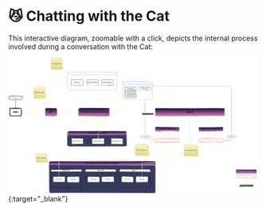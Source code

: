 # &#128572; Chatting with the Cat

This interactive diagram, zoomable with a click, depicts the internal process involved during a conversation with the Cat:


[![components](../../assets/img/diagrams/chatting-with-the-cat.svg)](https://viewer.diagrams.net/?tags=%7B%7D&highlight=0000ff&layers=1&nav=1&page-id=1h3j-1ed5YaDxNWtT5wZ&title=chatting-with-the-cat.drawio#R%3Cmxfile%20pages%3D%224%22%3E%3Cdiagram%20name%3D%22Main%20Flows%22%20id%3D%22JcK1aVQsjR1GEOqReehj%22%3E7V1bd5s4F%2F0t8%2BC1Zh7CQhLXR19y6TRpPU0ybb%2BXb8kggxJuBew4%2BfUjAbK5OnUSO2lKptPAERIg7b0lHR3RARr7q9MYR%2B5FaBNvAGV7NUCTAYSKISvsF7fc5xaoQCO3ODG1c5u8MVzSB5IbgbAuqE2Swpab0jD0UhpVjVYYBMRKKyXiOA7vkoppHnp2JV%2BEHVK5ghsuLeyRxmVfqZ26udWA%2BsZ%2BRqjjFncGQDPzlBm2bp04XATF%2FQYQQYJkRPJkH4uyivsmLrbDu5IJHQ%2FQOA7DND%2FyV2Pi8coV1Ybd%2F0XGzUn074xew5tz9Til46O8sJNdshRvuMTeonjnC0wDZjnx2PMUbxmTIH3ybbVPZ3Lw4%2BP9TPPpl9nsPPp3io%2BA2bhvURHpvah8VicRP6R%2B1kqjJYlTytrmHM%2BINw0TmtIwYOmzME1Dn13g8YTRuubHoRfGLN0mc7zw0lIJQ486PGcaRsyKkyjHzpyuCHvoUXbDobDKwsKO3TTlyBvyt4UnlksSl8bkyMLpEaaSQ1N3MZNoyNLs0ErYL5wkJOUH1HfqOfwbKQocVrrl0WiaI4IG7Po%2FIZRkBjGV1QdCEkL5Ybs1BxmUOWXUv1hpP9loouFZlZBVCe1FI56S0CdpfM8uKVJ1s%2BBuQWagQCDJam6727ADaEVTumVmaEAyVVlBugmgAvQiGy746azvtgESOyiwtAuutMdxldUYb%2BgJYNV159KUXEbY4ql3TMeYzU19r0hObklqucWJiy13EZNTftFEYYYb6jhZsZA34yJekhOappS3apZhHgbpCfapx%2BvsjHhLwvFXJFyGi9jaoAqqHFcqRxb7i1%2BQSE4YsvJxRBPJYhDnCVaSXXoyz4tlh5NhbPGXsDjQVDia4AWrdxKL2%2BSqCsTzNGmBY6u4yODXUM8T1wRhwJmXpHF4u1ZAgPaIMijrFZTpht5EGDRQE2K6qT0fVGejG%2FPm%2BPTqi3FpjZYf9VEA9ELfypgaFzxm1jFO2d9%2Fpm52Esbkr04hy%2FTpccht%2Bo7Pi9SjASnsVdxGIWUI4TdQR%2BwPe8Zx9X%2BV3XosUiSuFZ2J29L07kTQniJBpfth8gfpyqluybgtn74to96dE3RmA9tqDWypNbCt1kDbk7A%2FNZ1pUZKK0uCi%2F7IY%2Beo8Z49c052yPMhlcSgRnY1PZAtApK%2FZXkoBJjDQvCYf3K4CDVlNfSjKviwYkIQep9fIibFNSaUEe67rM6OUNmGksop%2BPQkXvLxDaaXjsc666O%2FXwzFZ3L94F7Av3VNlWO1dATAawsc6zqbuGfLzZe%2BHfurok3ToTtWzf37crhD4hlpkbzj9cBhx24kNPfh%2FdfADVBtaAjEvKoEfIm0%2F4L8OEaCT5cL4J7q2Tm9H7sON2wL%2BC8yH2Wc45TW27vGn3sJhg3Z2dIEDNkmI%2B%2B6%2F7%2F777r9XwB0VEMpaRQJNZDa7f03djwL6f3%2F4cOw8xNdyPPr7I9Kij95DiwJ%2BwbMZ5bOds9Ajvcz1MtfLXC9zu8mc3Bjpqc2RniLc%2Fy%2Btc1OfLK3o6PRMjf3ZZXqsfPKOW3TuDEcRf%2BjrhI%2F0OmRu4XtDK%2BVN%2FLhjut3vXBLDMJfA8XoZQ35PrkeoN1k1z37aeDjX%2BX8Nvik1vj1Q5wE7e%2FREHrEpeBWrUGnxdiMoiUWfMlyh%2BgJ4%2FTQZf78ZY4id1XR0rt4as%2BthC16n96kbBuvJCNc%2FsiReGPXw%2FX3hCzSBwAK%2BGmrxpB8cvc31xmkc2guLDys%2F3wU9Yn9nxJrVtR%2BgIuWwkMUPR9%2FmyE2iG%2FSVfJgtJ%2FeX7hFqQHYAtWzhjFdxBazaj0UoEo6SrDGGfOUWRaus4kQ6O3KK31lBSYQDYfvAMlj8VP6xoNYtb3eZ%2BpFHfJLdLfc7sWkRYcPJDPi8flj1QNnn17JBy5Ja5A9RNnvncvElc%2F74wtxBO8Yij7Hl8Qkd620oq3CORZFpujG9H3Kh7oXUw4yhNUWp0EQBTVcBMzYpAky4J4qApqyPGQC4w%2FQyh2MDX6xUGiUkn4bkSMtyHHJFvnPOeHhQoU5Q7QtHfBm9iiO9ueKEjJZgDigyvjyO4Gtp7SLywszBj7OnzEWWjQ1IkuCs1m6D8M4jttML6%2FsVVrMqrAApzSFzu7Kqyr4Y8WqjD4KTrPlkP1vYykhBuVBGHk7nYez3RHinRDBqAwyovj4NlOa8cXLSCakgTMnjeOpagrBxfPuZ5aIprwCZBzm%2B02EHlDuRtrdhhyxmb%2Bs40pYgUqPFAwzkfc3wgHpYkf3KQ6uFnOYBhLnmusSLuOL2g4xX11a%2B9pg7lmAmAqq%2BR1IcQblGClk7pOa2xlI3Hc27kgLJHaQ4oXGSrjE%2Bi4X9kqSLaD38nhYDjZ8FfQnONk7cbBFZ7oC%2BIIi%2FcvjeFcme21KS4rgNCOUoanPQWFLUbEPXOA0anjU0VBW0k%2Fy3OeyeGxq3f35VHYdwj0QBUHQWax9hs%2FNAqGXSarxAdHj7loP90eSSWGFgt%2FDkQ8kfiAebhZ%2BeJz1PilGWAis8QRp6ZZ4837XTyZMrl8ZtNLkWTp28P1m7cHqi9ERZE8WoLTpBwZxXY8rzXT7dAy%2FWdi1EGbvZJKRYRir2Mg2v%2FuiJ0hNFTFGQmH2ICFX42j1K0yc0tP0s%2FmWaOSw75sR9gGofoNoHqPYBqq3zS2DW5pfIPOA%2BvFaZ63ZO5p7BZwwHwGAMB1xEOpyNfTf%2Fu3XzQNZri6AtDhYgPuxykG6%2B7ZMOL4R%2F1OO%2Fx38V%2F6ZW6wBao74PSgB9fwSAPQF6AtQIAKoEaPMcHhb%2Fbd%2BKeiH8Kz3%2Be%2FxX%2FRyKXvdzNHeoHRb%2FYjtceYva1cV5p4Ojj355u9Ev9e9bHTb6pR1ezRXMq29XPbp%2BQXQhRX1z6Gqu%2B11MenD9guBSjNcM3GsHV3Op7PrLedLD6xeEl4ZeE16tcaHNifeELD9H3fjq96i%2B8z2q9dB4RSx4HmqHantoTVuoZgdE3%2BzXlP3Evg8YiKwkwEs2ub6jAU1jGuHUpRJrZJJId2FsRzFJCvSdQJk314kM8g8u35L4%2F17ohMVnlfeFAYBqHSFUTEku%2F7Q4TFRNEn6UinYhJOnmvmDRHHp1wmLukdWQfzGdVRwJ7OJwYvHVOGpVhanqLngUJxXJekyhulc9my6A7Wr26GeP2WuKi1QJAh2ZAMkKUnQD1r%2BDzJ5DNZGuaTW9EWuqrCjxYCqUKkVpfJAgkADbbsTgGd9%2Fy0YUUF8bvmcG01gbJquCPvnZffmsFKqfG1c0zUtkwCvOvxfnxemmOH5yXzqpF7YbjxLRi3ShshDQFMcOKcrb9v2xLF5vGytLLFNbRgfCFhMPp3RZLqudcsUdpjywo0R6qOlSfWlYbI4VxeTvXuTckLdZGG%2BVSlHArG2pzaunUVSmA%2BuXf4Y0tMWY9dLwhqVBrQjD80RBRmZFFFR4SFXY9r3VN8N2WZFMUzXXPxW6mgZ4GvFNAKT6LFquf5Vh39Rvhs311H971N%2BNX2%2BEN0itdZFAk5%2FGFFWufyiwXtK%2BadIWdtXT5K3RRHRqoNqhbe%2FORK96xLpCudqxSqqGntK57kbXX2zwa8q1mDCgshmv%2BTRmt30DtFnavtndHVPzs3sslK6YgvPzi123aUdxyL80M3iya%2FrduAWB0KYWKcyv4H53A7KxmaYAqKqarCp7dPYoqNaj6YIL5XhgsWWo4toxXuArSe37g3Zw9%2FVdUz%2BC20XqVaPumRD743YewRk1mdfFat2zNZ6dbv5pxPzyzT9AiY7%2FAw%3D%3D%3C%2Fdiagram%3E%3Cdiagram%20name%3D%22cheshire-cat%22%20id%3D%221h3j-1ed5YaDxNWtT5wZ%22%3E7V1bl5s2Hv80Pqd9GB8kcX2cTDJN9yTb7DbdpvuyB9uMTcc2LuBMpp9%2BJUAYJHE1krFDeonNzSB%2B%2F%2Ftthh52334K3cPmY7DytjOorb7N0NsZhNAyDPwX2fKabYF2umEd%2Bqt0k3ba8Kv%2Ft5duBHTr0V95UbYt3RQHwTb2D%2BWNy2C%2F95ZxaZsbhsFLVPqRp2C7Kh1zcNde6Qiy4delu%2FW4w373V%2FEm3WpD67T9veevN%2FSXgemkexbu8nkdBsd99nsziKCHNOSlu3cuvVb2u9HGXQUvhU3o3Qw9hEEQp5923x68LVnb8rI9VuzN7vuruz1mT%2FLR9fd4y%2BMW%2F0p276G3j9tc7Olof3n6%2BI%2Bf0G%2FH8D%2F%2Fem9Y8OmPO%2F4XsgeJX%2BnieSu8ltnXIIw3wTrYu9t3p61vkgXyyM8A%2FO10zIcgOGQb%2F%2FTi%2BDUDhnuMA7xpE%2B%2B22V7vmx9%2FKXz%2BA3%2FW5kb27S3BoUa%2FvNIv%2Bzh8%2FVL8kp4FDfr9dF7y7XTi6p5gCn9dbIPlc7rp0d%2FSu4mevXi5yb4sj%2BFX79GPY3%2B%2Fps%2Fir9fJauDX%2B%2BYJn%2FcQbIMwWSz0ZJB%2FyEXiMHj2inuenuBymf5YthBmfhxFJbki%2F16zlxQFx3Dp1b1MzcyIyw3XXlxzJNTTA8m7LfxGBpyfvGDn4SXDB4Te1o39r2U6cjNyXOfH5ad%2BCnx811DLWAe%2BpYwyKOfQbK18kfRes%2FNO8MUfCjdy2pSAugPAL4PnJojl4AVl8FqN4M0oRetAKZ3wXI3bKqTLxLPdEs8AqsGzxaA5hze9RPpMHJq5C0GWLgBQSxeoB11g6XYgezMxTZAwHO8%2FofiPIoiFiN66C2%2F7JpfNFJUr78k9bmMRih3TQi7B51Owjx%2Fdnb8l13rvbb96sb90sx3ZTQKQfecvXKDs4ODtP2%2BwOC4SN7m7lRtt8hWJ8HuM6Sn7YO%2FRbYUTGMrywMrwrK6EK48MbUcNcYFcX6REgUy7H3kBwFAqsFvSF35V7mvhsAM5IKq5accxxL90Itj0moOSr87pbR8CjAuoffbCHf7ro7cL0rUu0Xj04u%2B2bgLCl40fe78e3OTVv2C9v0yW9MjHMjaRiRaGx2NWWwKILBHlAQfY6InjFN2UrAItFi9ZoFkIWOK%2BD5fkEZfk7WmY8WD13gs50gDZs1DOFwVbsvBv1qG78r3Sz66eLGthF%2Fa99UN8eT%2FYJ%2BcdyfXSW6IUtYljbOFAA93j%2F2FAkP%2BRA6L5Ogjw47kHP5ovg12yYxklhz4%2BpQ%2BAP5YewYBvCg%2Bx3rpRROU7NTo0yluyNUE2vaHs4XI7iGMCX70w9r7N6qibSi4blYk03%2FByMq1MkJlWm6JZZVjVLKEk37pSg8FRwzu8ssHKXxZIwUwY%2BCIsUYT515HYZskq3UXJsuF3pQHt8C3hmXQ%2F%2FrQmf%2F%2BAZR9eq8glr50AKzHH4o2XLGsU%2F8iRXBn2TVTXlSqoxIIs%2BkuirUCrVTLytF0s%2BPpRTSbwxkwwRfrgCAhVcMLTurjhsiB2efqq5d7tic6wS0Rn8SQHoMmTnKlJojiTo7i33nLrhqn8H5roVsHyuPMSOawdD9vAJQQFtflh9TSDD%2BRT%2FC3OPu1W2QdCVhM5TuQogRx1w2gmR00hOVocOX4Kg6W3OobudnBq%2FPSKjTwi9p6O%2BwQ%2B0URmE5nJIDMwLiqzOSr7PQif%2FcTuoiSmBVgkab9FHiGyE%2FF8%2BfKlSEm9zbJzjKiyxbZyPftpKbLYzKXtLZ5mnNn1lPypwEaG%2BSJ1mhxQOJS1MtgU0cogthHjdTApFguYNUSYBY4s0DotNTVlDLwlt7A7Lz6NfmSLb%2FNLr5ZdUI9TYekfNi7xHb33o%2Fg2Fl3XmtdcpV0C%2BICmUBO6%2BoVHZouVV4p2yK18KgVZWZcFERIffvNinyLwvxzjrb%2F3xIKwpKeZnFQr6HlCfWZArU6sWlIvpV6rsaoRdJ3w20qDHMKveIcgGyrWW2KaDSkPh%2Bk%2BUbIBosc0s6GQzPBHcaeSzIbhI8F9Qn2VyGoMW6HMKG4MHme8V3Z4y0BV%2BO4a3UI6eyXYLrg1VPQJ6D3oQkr0uHsk%2BITiwSLBDTkeLBlrTWQsJBNQSyaD5CzJCyGjtolJivKSdC6Rg7W%2FKmhxMAoyxkJBavIvLkF1VifhOXIKclqnQmlqSMgy2AwLo50Q6pphYZrsDyFYKx51wGZklE%2BQk5EBTCkUXYJlCYMCjJ5D%2FkXiz0inOvcWf%2FnkhT5eM2JRlPNxmZTGpozGM3gJT1%2FDcZfM2itndpXJu4oJ9CdyCFsSuTV4StZ5dpJ11djvlHZeB31tgr506OvmuKBvXzX0sW2it1b76rE%2F76RuTdjvgX3q0hgL9p0rx77V3uSZsH9h7DuDu%2BnOwn5e8Xet2IftnUtdsN%2Fk3Jqw34fvj0vnyR%2FwOrFfVvfhpO%2BPGvvWuHQeet%2BlpA4v2vghSaZ5SNI7fkjrAR6C0OMzI6XEvzMfGv4B4w3%2BF8umh%2FJ%2FxluSFZ3tIZiv3lm3z6reCcR7iH1ReTPpjVSdadScWHeeVXeiVX0mqDwN1K0aqFk1ULdqQHQn%2BN%2BOvmh3669JEsIS0%2BApXy7LNzBYTlGZZNe5nostyjKAiXhWdWv1VUOnPSDHKjmrhVkPCGaJCEqyHmCfrIdrFe%2BTKD9flOstRTk0xiXK%2BSLa%2B08%2FqxHYfUseJoY%2BdobOhEVHkMUG%2BfJYOMffly45l0F7p0zYU3a%2FwfYxyFsdVLLBMwrAS5lo9OXRtgvl11t67xznrWDj2c0PgAaupYFmCOCgCeDApnQNBwe%2BdvOju8Ib3rtxnJStZPbLp%2B1x7SdFzh%2Fdvbv2QoExo6RwZURFIlzHgbO5LN3OFe43dWCQy5Yr%2BeUAROEwNGE4Dk8TeUOcIlEgJE0ZEJRQJvifFcu4HoPg0mVc%2FPrXU3mH%2BpnSW7F1gRmitHIJ8vV2n4NgW3oh928eal7Ixcs6clT1fQuWIVAeVBbUQL5%2BjHsJb9893tZLYLsHXfwt0NTxeu6E9bGb5U7IHht7oqKojjIA8aWMlzJyWF0te0K8O557Cbph3tZLGB97Qm3Y03w%2Bv1n2ZKGyG3cE7In3bl0de0JdX8Po2BPverk69tT5JShkT6TC%2BJfFn6RnONQyB21Ca8S%2FhY3axMNF3MneVzcpEdiR%2Bm%2Ffi9Jf2vr75%2FSElRu7M3SfNBKHj%2Fidwof%2F%2FvT6O9B%2FXn39V%2FC%2F9c%2BLd%2Bg%2Ff2SF4%2FWv3CwsToaRyb8my7%2FGlsFDYEMebaaA8%2Fbwr%2BGvBcDVAlAnAIy8WDn6rAl9CtHn6CX0AUfUhkEe%2BloKITkp6opqDS%2BQaCi7RnHkpYYGHdHRWGqYHSi%2FMbTJVPQ5rK4gu1u6nEz3wUioIX%2B3byX6REO9aUhrSUO6subqnKaEGBpq3VyduxRkxyBIJkcaUh8rObaUaOoqZb9zajTbFs8b40q0pw0wrzQTb6opL9PORbLzdKOtNgdHBn543eCfFxNRpwKrUWOfqmtjgf51Z2BjXj9B%2F1qgT6e3jAX6clrLqYM%2Bam8HTCXll4W%2BOa6Scp0PFt6vvcyC%2Fp5LCKsL89J9laWHdZWHNeehmvNQzXl1lY66hEJHs%2BY8s65Asq4%2BsuY8u%2BY8u%2BY8p%2BY8p%2FK8Ky3HnIp1rqhYB3BzWEXlOpbS8kudr88wSTTZ%2B%2BYtj7HHSYMppjsbMqZr2SwiLB4R9BglBTv6dXfX69ZmadJ%2Fz9d%2Fnbb677haa%2BhX30qvV0h2cnHIxrk9Msc2X1JDR%2FP5JfhXTeazqibzkdxSolkmZuOP9KIkpYweosaWnBTmsSjMyWv9FER%2Bdl95kxiiEGFi335gDtj5q1XCWLm2MvSM%2B2xHfqR8pRwKlPK80L6og7ETNYabMM0XYNmTUq5MKQcQWPNyDtgpzbyolxsK9XKaJ1fAhEUwsU7Sft3tNnhJxhTHKVeeECIXIQzTAI5lcvgQNt6QBxDIC%2Fp3cIaNxzdO5tnVft4fjjHdes%2BL59ZVUfxszcHmfZ4h3OtGhRYg9be%2F%2FttdM5qn2YibVqpCeQTp9QwTtdm5F5ZgmCgSdUmQV1Rm8IV%2B1zFNNCfFvqVkeY%2BWJm7CZlUOt%2FZ8Qd%2FYx4meveoCxCtedD4mdxXzRM%2FHe9u2VfKWnveDU%2FsW255Eat7AqrO1kpcHvBxns%2FJioZJTbUqtlpZabbWdsmkMnmckrk6wuDGbtHioa52DA1iLgsYBB55wZrO8185KpqUOLDNupCxwovSxUfrgbV4rKJ0bg2sNRummIkp3gApK%2F57m9EwB5LMDayZsSenO4AXAZ%2BmuVHm%2BDZxPAeTR4Nwc17hN88rLArskSkx47YPXcTXap%2Fdd8OR8%2BPCRw3An9w27uvbSWwqjGwvb0JOg2ZlxsDQUUgSKwyKqtjd1HiCnmA7ClRcKAhrXEZ3gg%2FSIGpQXC9Kbcsrm%2BrC622ta06fxyMgtWrNtoRAcvFCoqrMG67xCdOxlg0nb1RAFkBJL3oTdBrU2MnDqT5BjuppyygHVN965FTYwdpJumxOKFDmpANQZutG1diTNXQpqzJUsg5GkA3mpAGInNJhAr2cOGtsSiDlDEnfgo7NAm4NSYl6x%2F2Kc9F49R%2B2cErFapOoxUNCFI28EmXrSgpqmOW4p0tqliYpSRKJLU7oySW6UrX0fu2hpG%2F%2FQVYkWhJiUWGgxFNS6pRt3KaQzUkpySzeTn78DQNrFOT6G%2B1meRqsFAyR%2FTGy8kY0jek5dvjVAKhOuTX4gEIB5o%2BUJD3LxYLChS9qq5VJ1sVTXL2t%2FcNL%2BLgoTNigv1v5UprRZNxUWnMLfssMsVtswS27EjCTOYl13XBAUUZ7bR5fGuWNayBXbEpfEuQdWhkcqXqkYOBUBMRdNthUuq4Aw7HHFy%2Bl932j8sX1ocSxTdIdQNExaDzOe%2BKN19W07J0VDqaLRukenPi5%2Beu09OqdGLSPF%2BbgaEll8eGmgRi20bHDq1DJ1aplJam3IKUiX76Ji8SWdUiTJNFfpVvM7aCuv5hRYOLQoqYqcQTYIx3YGbR%2BEg5BtcpP3d1AUhrP4MJwxRViUuM75xqOQ59dKAyxWnwrRAXJn2yQPfCl%2BST2GVlPtZ7fONdUsuCfXE49FqvdznqF0t82Eg4Mbl2L2hvTyiPRTFKgro%2BSG%2Fmps3oNsLimIPFqlZAV3H71gfW9imVJZJpdqpjktg43SeCZl0AVoHCMSiHazhl%2F%2B%2FhLZK3kUg3nXpe30XcOuAGJiEK3VvQ7WjMbGlRESvGpRNyx5r1pOuG0yXm7WeEEtRbKlKoPQAqxMZqmltfHCXYojPMlC2R65L6F1PMUpUuOU5KuWRPWWJKosydeiWY%2BVdNWeRGnGXCW1yyZRvn0kQFMbZXXZeVjbG10bZUpyRVDokzGlHhyWpTdDQ23Gty2KwI1ZyE8699gEetuqHZokJl2g6xojhSHbrrm1QOcuhUy1VTs2H9BzJnl%2BwVrLPF7UVGspj2ULCrkmHU%2BpjscmRgowoVbDG0%2Bn0b6hoxEL4D5hpZELbQDbhvmhIqnNdxXuLbSrgxaqhDYfvZpCFAMwXoft9CEMUWi6Qs7r8NGo0bDi85yklqqs8%2B%2FcfqItXpsdooPX%2FFTxT4shs%2F72E3cp1fYTXd3qrgdTtwMlSjPf%2F%2BLihpQzdlZdo2NCkO9kA0DqCiqQa%2BiIcubRsPBBmXPbgDIYXE0%2BD9p8HOjXz%2Ff%2F%2Fow3vX%2F373cc7gtYzPU4rYLvUQrYfVvjDZv56mk1T0pgGQ0SMO%2Ff4cWrubItUxdC614ErbqqSlEx57mlGPKrFaQoyncIoblT%2FFNivcARsV7dnlNhXSpVQLIgykelaJXOBpTQSYt78NPHd9nUXFL9s%2FWe0joebZHU494tUwjcJ1cNf7i7K27%2FMT2UrSACFRVEn7bHtb%2BPkuDYipBNEDxHhTIico%2B0jijdeBDedIdbq36%2B7je9dJO43jYKCFPab9z9khig8cZL7hI%2FkxuSx9qkj6UtvI371cd4LzziobFSah%2FEiUzMSpaqOEaxqru1pGAUcarpCKuPVkv7pJYX95gL00j24BvChP45kcfwtOFDssRv9dMWgaJ1ElRn8JMhyBqTqFb4oxuMSmVks04ah5tR2hueqI2xqFTdtZkELAbHk4fVb4KDty%2BpN9qMcZ30CnvWqoElJbAQFx0iif8M1aptIhB1Vcq2e%2B8slrzK1GVq9rxnY9k7R6u%2FNDtBTbZVLCoTHI%2Fs%2FX3jYwCeGhKuAo%2F85ceJYCOP%2BkhvdxGyYnissvlzInqTtiha5G0zJfaFedQ4oM%2BIV9aNkvHmwZ5KbtPdEXm6X0Tkr1WwxKwKE2ayRt6Tv08O9%2FPDtQPVB2oWa5Ly45LyDtsaWgd825V8eGxpKjX1PQ8v1kczs%2FT6xXpBqJd88eSVFsS6YXWU68MW550h18dWQEypIhe2wOknxQE7kMV0FIttQXvWpHj4eFi5STPOZTqvfDPEvPLJqd3Eqg2moBg4opnepoBVy%2FNpX%2FskylHGKpW0KCQy5PPG5%2BXI6NoUUtg3D6pVxOKB5hgMJTpOyQPaznAbilHnkmKkBtZvkRcSo2Hjfk3MBPyNkCv%2BuMv6Jo3blnqHeTSBzTEiVQv4MaLU5PHJt%2BBln9hDK0yHcWIRvQThM2FP7ONN9tAV2EOAHR1tiKIXIi8ngLLcnEAbTWXy9RtEN%2B7nzGVBc3M%2BNcLS1kqSkQkiAMvq7eY07dor20ituQQ0OGopTO8F8%2BC9WKbmZF38XX%2Fvx767FV7yd28RBctnL%2FGUpmyGNOE7Sbf0t1p4TG9kgdLfesmkAtm7D8JdxerN5%2FOGpWp0N08qwwhUhnwgRc55aHrOJVWG0czOnVSGnhlyyjQG2FJjUNVZ7A5b03XxSw3rFD11Bs6pqiluyJjXC4wwhf97z6rv7eI7h%2Fja9tJW1kPI1pkIRj6IoTOxcZfieqlKpzbBRNmpGcUlmlHYDoOqiyfkA43PSwFpc9wkB%2FOksWeOv0MY7A5xUZEfEDSdOZy8912FsnYtVIcDzR1gmwRqouFzSGXEC2hykhPGPZSrpLZKra6%2BuWEZgI6Hv4B6fSbSBfF%2Fe5KdymWngA2K2uIqZoN80XkPvjhYKVuZrcF%2BfK2JrTWxkkGMlGq0y%2BzP0JJF5SqTbCukb0fw04Uqz5QdjAeiYPwFKKNvoEqNLd4f5sI2pH3Um%2F70Atsa7fTVyzfaz6aX7Eo6ZNr%2BaqZq%2BhlNsPu8NLFusuV79731J0arbUdAQ477Gi%2Be%2B1o44EAoI6qmVRuy4aIsUH0ipPSSA5OVHDezulRN0J4GOwRhhs%2FevF1TVm8r9gygSOwhptb85CDq0XuzalyTKl814LsocCRLUHhob1PmaRnugl5BE7%2BJb%2FlTM90GTcRX%2BUJhkrnO5NsMZ2yCFjGzbtO%2B%2B6Q71Lgj0v4PZ%2FQNQULCbMBJswfhku9MOGw185z%2FGnskr%2Fefx92C%2BI%2Fo5nnJ636fZRNpb71oGfqHLLdIhvP99r1OZ0MpZxBl5cUEPHdQOrUHAD6K88FbJyEcBiEkm6wMg%2FJLpuEPHgxZCtrbJV7PpJEKWTDMMbb32Y6dv1olGpMId2VkFlkMbYNYyYtEbIbtenNmnsjZyMigwJeNClkO6g4EUj%2Fwy%2BJPLMbwedm45ISfPGoz53F2fz9z8NekZwrLLcgvbf398%2BeCyvK%2FxdbdP6f7GqBlFZ44A6PMCc4sK8JvHXpIQ0J%2BZMMFMgX9NZPthpjHscOVhQwH9GA4l8YgLZFj1UGdAyVApoA7wTnd3AGX%2BGsBmp14Fh9aSUv1H4LdAa%2Fo%2FswOgazuby89cQR3YRt6j%2FAz22frnK5ZLDtLgZak8Qri0gqaZKkTnjSI0ig8LWnCkw%2FjPGy8aOOHpFLrISnvrcbkqEbY88JU2gj7k8Z%2F0yPslRGCIKtDSAfSBtnn2dlX6x3rNbRG1cwamZ6wqll1krM66JHNvrCZEleYqQ%2FlCTPZcgZnsGnMVYo8MMttJYI9ZiWRm5n%2FtIq2WV8vrS2vr08egtmg%2FSh0xlUIaW5cUd2mbY%2FPdAb017UFvsLrZe2j6VEx9iiHMEtABb%2BncJsYfp3nZkRlnw9JtefP5EaefeKVjjc%2BMRjS%2BVaJRn61%2Ff9on7%2Bs80bapm%2FpHtyFv%2FXj11nWAXCVGB%2FEUCA57l%2F91elgmuKZHphuS9PhH8jreD1gEZQ2u8iWLYq9w7x2vZiWF8Q9l6KCmDjJY%2BH1fgTQmmvzJOx7b2skOPeIrZfNnnhdyUVor8HH7BnxOShNTL3Dd3mXzlm4Oz3ZeZ5AiGo1i6nw9hKFt0Bnw7865MMRQLd5DaRP88IzVBBdigryXRbjVilD5lntO8bSvQO2nQBBR29LT7Hgks91m4kZ95%2BUhthGWbJTLOBoGoaLp%2Fw1JK6f0UpOslLeuR3cOUmFeRO6pqTCP4%2B7A323%2BW33ywPrT9O08WgzSWuqSFpjC%2BrZoGzbbGHB8EPV6fZQUMRpqKxSqg3SynMJ1YZwL1Xlq3F1G6JKJVErFHn5IXA03aRvMDe8d1kpq5iNPMlcb9tmWh%2Fc398a%2FeAfL4%2Bf4j%2Bt17%2FfvPz9018f949%2F3fHzCB82brquhCbjTW7UJ7HexoSpoRKhtDIEEWrCanPmwPnsCzIuNYBsQS98YAgSSHpkNeGvYRDERXFIBpx9DFbES%2Fbu%2Fw%3D%3D%3C%2Fdiagram%3E%3Cdiagram%20id%3D%22ZGyW14IdvQo_gIbE3VYy%22%20name%3D%22Recall%20relevant%20memories%22%3E7V1pc5s6F%2F41nmnfGXtArP5oO3Fym6TLTXuT9ksGg2yTYEMAO0l%2F%2FSuBhEGS8QpJWto0BbFKOs%2FRcxaJljKYPZ%2BFVjC98h3otYDkPLeUkxYACtAl9B8ueUlLNEVNCyah66RF0qrg2v0N00KZli5cB0akLC2Kfd%2BL3aBYaPvzObTjQpkVhv5TVHjI2PecwjmBNYGFM3DBtW15kDvtxnXiaVpqAmNVfg7dyZQ%2BWda76ZGRZT9MQn8xJ89rocY4VSTlND08s%2Bi9yHOjqeX4T7kidKYyCH0%2FTrdmzwPo4bYtNttwzdHsvUM4j7e54IunXjuLWJ3djtsn3sWn7v2t1lbSuywtb0HaYzCF0dQN4cCKyXvHL7StUBUCvOlZIyQFSv9p6sbwOrBsXPiE5AOVTeMZOnQio81VC31ZxJ47h6Q8KYIO2Rv785iIBdDI%2FtCauR4WqF5o42fYcYTe5MRaoH6AIT7J9byB7%2Flh8mKKZMtAMVB5FIf%2BA8wdkbuyqYzJbfPlmqwrNr7iAcb2lLyLvQiXcOjGsTufkKJ7dzJJ6g%2By21M5kcmLXJMWinwPN3Z%2FElqOCwuPc8aGMTJzx05QE9ux68%2BT6xb4fmlL%2BIswac5pHCMEIDj10C%2FUqfgXPiHqTHwfvZEVuFHH9mfJATtKTh2O03ZDm4WW00A%2F13YTz4owaCRcISqUEn0%2BqQuuGy9hROiWMIzhc66ISNwZ9GcwDtELSOSoKmnpJUQ7oO4g8HlagQ1oBCLTHNAMUmYRfE%2Bye69kHG0QMReL%2FGlfuZqq%2F369CUP5y7fT%2BEwNBm2ZE%2FlLH%2FU2kL7DELWmdAVnPnlMQfaf3JlnYRneJPZ5gZbrE2haHsVWSJ%2BvmBzcdpL3miSStu2w2AiKrow0WDns1uLhCPJvFMUfDSwKJ%2F6o43jxB13jcPkXqnzAyf%2FX0LehswgtLyf%2BuhdjFR6irQne%2BvD1JZ6idkND7GKeNGH0kQNJUdQ24aTY244FzbEtEnndNuFoLOyQUoRv3UtdVkkBrpNkINBRelU6iu%2BjUwQu33Htsh5CFAnVObKSzsGPwL0VT2HSZlH8x3SXYna36C%2B9mv46%2F309CH65vdj0AnDef74fBb%2FblMzm2hY6iGaSXT9E0Jn4c8s7XZX2KZsizBY3H6OrV9dd%2Bn5AFTSM4xei361F7Bd7KaFm%2FYx40W5x4NhaJPLCddd4PAa2zY5T59Bbwti1reKAJtMBjb8xnDs9zMdR4cjz7Ye0CKt08mpICsKXW6xbOxrd%2FUlUbbJz8lzYe6F7z26cuwzt%2FaR3RNuri%2FAOvWa3Ua4o2WMN%2F01fn1Rb5wYhsLN8R3QcxQqnf%2Fftv6fHU%2FX6finN3fvl6BMSIiKxaPyewLIbEmnHElYKlxB6SBcsi4aOSPbJpV99F1Ukg5msM2rRMIu3SGtErspbHhtuBCRQvFFaY%2B5GCRSz%2BmyFztKGzalTtZO0DzID8dUzolGlcYjpyyFa0gptIjOaxIjW3J%2FDjQAUle8szFTvOFY0xS9epDUFvsMJ9RoFQl5%2BatnTRQjPcLVP1PoYYmVDiWoUZVw1efNEFgz9oKqhn7fIT6DtWaGbILlk9Hd8ezFDzYNH%2FkXg%2BRaWWSB1AmfcAgO8FT%2FHZGvmkA0suX8MLzAkpjPr5HFCzUMflutNvdE8jebBcqADRvPo9Wmebz3pYnAympm%2F4eyq7yry2IFtoDYktiGxB5JYKp0bSaxSD4lVtSLMkJQr%2B7FYw2BGF02visUuHMsdnHXPgbn8Nb29hlfTu3m7QWcenWRUWIGzCDKwPcr2RfQroVMAxLLITh6HYuOoWw8QNerkp0agrEj7AVFTmTspbKyganuSI3WnsxF0HMQXaomYBbhiSVW1PvpBlR8U%2F2knmN6TIxgL6w%2BWHTPWH5TFRzqYQ6x7mfRF1l2plVxYdp1RdqGx%2Fkp57WVyWavJJa0ml7WaLHoT9LOjIrE8d4KDFzZSCGngKKc5DVbF1hA%2B%2FYsiooeHgxjHNbJGeXeD0HOtgPX69iALlcaeGlpRRvr3IO97Gwp47ysMXdS%2FWDjfGNco5RCbyUY9XMOgHD%2FDmaruSfoZ%2FyCQuowTvGqu0eXIhow9SBAzjiy8t4gw95AeF1CQuVCrF4miDWyCZeNu2tLdtHvOjcmIrCFIuanKsyR2CsicUL6PQWZVXrXlWqNb6WCbsnJTkbpCM%2FVt7Km%2BNcASLhqKrEl9Uy737iT%2FdehVwW0jlUrxOsTIGxDzdqjUtm6bH0vzv6sfp%2BbyZvqpGy1N%2B%2FcFqA%2BKjK9F0oz9oAgUJmlHp4nUdUFRa6D4loah9wdEMUFXa0Kiwg5l%2Bw6KAJgdJiFHUeWqsCjUXrwH9cYPH9wkDZsmOEj%2BGP36kVo2LaA%2FLvBMif7t7e1qh0P09lnah2RF75zxwBs86E9LnPhMgJkHtF4wzFJJzyV5K6xiWOv2ezc2DGBzzzRd5owYTZTLIXePYMUIhRZwQptm5lhMZs4h5vdOcsi3cynYtm98mp9HGt%2BUuKavLI2mjOwUZinh6UnSuRvFf0abMzxL2OQVZTQLK6ByTS6cJfDu213Rt2j4imRdmEquNCx1T398Yy9uHrwqT7cxis5HuQsYK29blqqwdzLkyjiqEIhNvs0uQDQaJG6JxLrsRYZR7I9ETTFeF4l8COxfmj9tzR30%2BxrG1F5ErQaXVvL6SW61CyMOx4gaxEWIcVkVmEAgpHg9cmDmOo63zqpcIVwqQou3zMqjYKlReOykg7ZWjIbKiinIOsjSGQtpB1VFhGSeX4ImMf5vi1TKgPFDqQpv5VcWqhTqGn6qmIblMko0DKtcXjnW%2FlYFE6%2BEAhVJeefSqWrs%2FEfd4PWmWpF03n6Su3LUfXn8eX5%2Ffxl7nnZnCFxQSiOdf6d0KoyTDkknP4GoMukU6k6Dk06jkc6%2FUzp1WWGlU8A5q5JO8fQ20Bj0Tfz3%2BPFf%2FbXs%2Be6e9jwba0D7lc2fESOx8XE3SDw%2BEunI8X6QyHrW6kdikxPVTPkWQ7HUbZfHYtkic1VD0WRXFlK1PaHI38msLFPY92afb%2BAn8%2Fnin2Dw88YdxvfPgpQoDpoYGsH25DxbM9ca0TtI4l6gV3H%2BOIXOO8v743QRa1eZ1tqHtgvbhXd5HGY4bq8ttjMpSSLX%2FqvIKkJElsrIZjPs9fqLz9VZpetdxxDJr%2FR5MRvhrD5ajJ0Eq71eOgkUSCcwskM3SPfWZvzV5jXYeeFU4VhVaSjg6GKUJYQVCY8gF68yL72wBnz06BJOII4Fbgz1FTuYJlvygnCskCDVOflczgNDggenTh0oFTRVaruhYY8YIk76%2FTK6x8u9A4ksnZBokqHU6g5bvV6ri3alc99%2FYPUEfpLnzh%2B%2B5xjK3ciz5g%2BrY2mpY8WoyXsWUTfD%2Bwj%2FN2gZ%2FZW2SQ9GOfWj9PCiC%2FlzYj9p68Ip%2BeM2qhZ%2Fh2z%2Fp3z9cnH%2FOLL6wx9n6vfH5Wd%2FgfsiO187aRnJT7qR1KIUHFqu1wiYqlyRglWkeQ8mp01NMFJ0nZf0pFwTa2h2MQGhulxBe3t1%2BboookeZtH5JFehWQWgegI6i74wstJsD1w4al4%2BLXl5eoYKBPwtQa875jwUcsojg2LShLUypH5maqu1uKeUUcJdVwGXZ8tso41TI%2FNCBoSiH%2FzX89dUM%2B9K284iPsHS5sAZ8gIl%2BrQJLYpIRvl4eK1mKZ28p5GhAZUu1rGyUP3qplppAQFex2oQBdXfW4wsYD6Y4UXHMX0cY2DF%2F7Zdh0IZfpv%2BFDxCY4UUyZlvxXZq9dSdehuKNEI86CcY6knMg8VgvATsJNjs3XgKC9BalIrNOWAeh7yBd55guc8yLWXoCel52Dr84Ml%2FS8zz86Sj8sanET%2Bli4KWLqZD74kVVkEEpjVH3Ja60xJbELss4dOEymQaTJidmmaadbZ58HVtzxwrxrUdwai1dpDSxUcCd%2BC%2BMF2HyIQfRIi%2Bo9dsun9tKUTb34wQH5Ds00u4UjLoshAOCY5u6CGaOPtK15Ah6DhLo74n7H6wKLuEYS5G6KmkVFzbzkhM4b9wBw25VAGoz6WGmJkhxoKGhwhRFuSoAveM5C4nkaGKacrQAjx%2FAeYsNtVI%2FXMnUovKgDd5hV%2ByqZVXR3SQ7H90pU7%2BVr84F5E4394eJOSAzo7PnhyZAV10zpNUUT5UFUZwiTRpBNJ7Au9UwFt1B8mmfu7UTFt4IdfoDfDbH0fyqDLgVFATZl0DRqiFPYtkrZU85caKexVHismjbaQP3kkvDD%2B12vvxjSmGy4EvKTDIh9jIh%2Fl9OetdxIBFHQyRgLn67TALyb%2BjO3di1POFb8Q%2F%2BnvCmaWpDYeKG%2BFRGp5J2ijKCN7Oe3dkCs7k5CU9JHx4%2Btsi0IoS3WcYWCQOEDAFMSFkyHyl9QGT7iWMinoYwmuLvkqLjQeC5mFbq1gyjdj6KgmILpQ1SWSMlFSjy3NxnwpYpAchV6AOt%2BZOLxHpVKaxJQrZyyRHEPHNt5Hzs1Fe5UtETPdtxl7ToH%2FzWlhf5maSsmDdMl3d2co32IS1Diucj0%2B2IRyFrgnyCLQlkZpOaPiCkWzju8DH3Xrl3aNj8K7J5YDD2sKyrmYs9r9UNEaXXjhBPF6v1htO%2FPU5fYPQrgv%2B6nL6UFeQztnwdGt6vT4uL2%2FPw%2Bu6zPvh8F9SVsaVzy1jJTBRrW7LfZZY5VYxjcf0tw88CKh9ka6QwZH4Vdk5d43goG6Ifm8Qv2ugubcvtTNAouxh1XB8PDL6Nrh7G0J7OceIB2u59%2FefuhHznyyJx65nl3E2tGIspuh9%2Bo8BbTPCgPiTMZzj2EFJw%2FYdYCrczQRR0vLO6dyd3505y3w6%2Ba2d7e6YsKl%2BuAZuA9nsyjmSJBabINNLko5hGgnj2%2Fuh9V5A9BlKPBVC9Aeg7AqiqMF4yWeXz%2BbJl9OrJORHLldFQ32NR3xzxXdHgPahvNiHi7VNf6vvNU98S%2FVU99zXlLus23PvDFF1m5pCsMDeq2tNt8t7G4gBr4rRua4xkqGTMaYaJNztMGCYzhburilITwVF43JZCx68ExSUIlNKc%2FXIFzuAcqUM7%2FWSynXgrRyQg71CfsIuzxG0YpF5EL%2FMGhvBxAaN4ncP3KIkCp7Mgxh03TfKhGxfi61k%2BErvqQVfhIQMEps9RUgLEo6D0fklU7esY0u2taFId3sDjTfEsE%2FHNDMmshyHp7JJLXW1PfqR32cWbqlu0UIy79%2FrNoz%2FPeHlV%2F7vg03ivCjFTZa1%2FdsH8rSHG%2BRHoJ%2B3rghg%2FH6Chgw0dfCt00JCYUJekCAyoythgWZTvaLPpCw3NrVdWaGZBN5QPJtVPJtluzNo4fvKD2i4jaskAKJiWPPcvSUhDPOnlOKLLxVZVfmqAKcqDOMZnEYSCK0hu2xjPcZLPs7h4sGzcTu%2FG7QQYz6YwfHiklQPXxgrJoIp7pSXKTcMH2ungiZPSZCN4bhUz0iSc59VOzwvtwsXFeKJYlSWKLFNjRSW2UmH5540tu%2FiO4hmF65PmaEG%2FN7go40bknYtJa9y8%2BsBCPBYMkYSCgTxV7tsydLSf1snz55v4u%2Fb0q1WIK15eKt%2Bu4Ln1zb7znnrB1eez2Zd0sNoYVoyQgHqQKOC%2Bk5ua%2BISZVjOEVQjWNlBB0cxWROt80okxebQaRwkkoqLQ9%2BO8XYE6eHrlOxjKp%2F8H%3C%2Fdiagram%3E%3Cdiagram%20name%3D%22Copy%20of%20Recall%20relevant%20memories%22%20id%3D%221GuM_rU9eh-p2ZCzMllb%22%3E7V1pk5u4Fv01rkpelV0gNvPRvXgyM52ZTDpTybwvXTLINmkMHsDdnffrnwQSiyQwXqCXkHQ6IECAdM%2FVuYvESLvcPP0Swe36Y%2BgifwQU92mkXY0AALoC8H%2Bk5EdWourZ%2Firy3KxEKQpuvf8hehor3XkuimlZVpSEoZ9422qhEwYBcpJKGYyi8DGu3GQZ%2Bm7lnC1cocoZpODWgT4STvvquck6K50Cqyj%2FgLzVmt1ZNe3syAI696so3AX0fiOggWtN0a6zwxvI6qL3jdfQDR9LRfhM7TIKwyTb2jxdIp80LWu2v2bLvz97Hz78Hn2%2BMv6%2B%2Ffrb%2BDdrnFU2P%2BSS%2FA0jFCTnrZp2%2FQP0d7Q5L9coXnsRuoQJfe3kB2tq3AJbsunDBZYh7eJx7SXodgsdUviIpQuXrZMNPnSl4s2igf%2FcJb4XIFqeFiGX7i3DIKFSBQy6P4cbzyfiOIsccg8nifGTXMEd7kYUkZM8378M%2FTBKH0xTHBVoFi6Pkyi8R6Ujqq1OtSWttlxuqKbmkCvuUeKs6bM4u%2BgBzb0k8YIVLfrurVbp%2B4O8eiZmKn2QW9pCceiTxr5YRdD1UOV27tKyFtPSsSvcxE7ihUF63Y7Ul7VEuIvS5lwnCQYQMLQZ%2FoU7lfwiJ8STVRjiJ4JbL5444SY94MTpqfNl1m54s9JyBrgotd3KhzHBnEJeiMm0wu5P34W8G5UNFCXoicPaHklUc3hgrYPCDUoi%2FFQKrUVXjKwepnBslULysQAwMCjs1iXwWrQMUp2xyusuBB9vUNk%2FAAeagIObEIsAUL6gCDex8hFtQnqbCiAevY0PiWDvw0JZytX%2BpJyVxwmM2P21qYDBg0DQk5iytp1XG0EztYWBOsdiLUi6AoVVxQQewTQBE7g3RUwA2%2BoIFLoAik9R6CB3F0G%2FhAnTT4iyj%2FDWimy9%2B%2FQjWePGxGP5LkjbNX4vIKcqf%2FvAUxUBF6Lp0pHhwHSmaLE8qZe0xl6yec0FhE5SgURxmV0pLkPoo2uMuND1nKYewlwMt00M084htyC9laxR2kBx8ma6S5vaLfrL7LG%2FTKFpkYvpLN0NI4ycVRhA%2F7oovWC0izJo0nqc%2Fi6uuwnDLVPaKEl%2BUJ0Pd0lY7aSUw13kDI31iouWcJeKi9Bby%2BUSOA4%2Fdn1A%2FgNKPAdWBzmVDXJixShwZ4T348KFHzr3WRFR8%2FTRcI9HP74RfTsx2O4%2FVP2mO1dPlb0fbO%2FJS0qX4b1%2FWI14u7iI7LBrDhv5qoK9NMjf7PHpa5vCwARy8SYdfYRwY2Fhg23deXQAwGP8CjXVZ8jBEiEfa4KH6sPJJJ9e%2Bin08GPnIFNNTila02oV2fPTq8oWyp6KALNMWUXZCwoVpUDM3%2Bd4bFqCLtUnafNgY5NcvKHqVFlGhNCcoiJh5FCJMRROsIIwQHvhJys%2FWJSZ1nFhvCYPXiU6FQYkiHSN%2BqAPv4bOehehX8hrX%2Bn9ccbOxhHdqoq4PhUNFlUy7oOuxpGpIKtXyPFh5KVAbhj63dDZbXBbkGF%2Ft%2FVDSGQWKJOtuxyBS7KVPCV0a%2BPSDSK5b4YUWArXmc9O4myhM81B8QyKh8iBCTjFYz6z4mE3GxjswGDPx2Dtlgx22gmD1Y0qysZA146jsJbFjS2G2SuFVdUBnSV00lGhAGcVZKA9yo5F9ItGp9oSnaAlOrPI4dnhabBQALMLVU05Dp6GztWk8RGFrvEpBtyuNwvkuphF9BJt25I3S9%2FVuMA%2F%2BO0vq%2F%2BMK8L56RGCkPqDTces%2BoOq%2FMgE6PUPkz1I3ZVGw4VN11lNF1r1V6q1l6lNraY2tJra1Gqq7Enwz4HqBfreisQ4HKwVsvhSSZ9avOLtIfT6E0VTO4oacf5tbLeKjgmpg1sD9Vr4NPtAExTZz8xAauyDI3j%2B0TYF2fuEIg%2F3L5HYt0NLWKLSfl4COuElFrMScvTp%2BpFmA%2BdfBIrN%2BdC75iVirFclLihEyEkeG9zFhKYo%2F%2B6QJBeiVzcUwyDYB9bBX3Vmf9We1J4pJ8eWJLOnX3%2BV8UrHo6K8a3u4R2dVL5bq%2BQ1Q5nXNFb11pKI3AE%2FYWMyzL0U%2FJCAcQs8qHiKlUbTrYKTugdGboGJtPUSlxOnzApTz6yiGdRxAgcZlDJksXbwvgFoDQF%2FSiPVzwbObDCFD40e9Y8dPAKYTLklI09V%2BASqmXnwNo3svTRdnaRdKuMS%2F%2Fs7spREw%2F92RWSIX3759K3YEnLfPJj8le%2FvgPAzRjMJ%2FRvIEbQrXMszNirmXyX8pGV3j1UWt3%2FF1W0aAz5IzTFUwjQxZ2olqd2YbiYknWRYR5LKITjH1D5LOE1q%2FJjTMmp%2FlEtLmnypC4%2Feb88NuVpl6ReZcKR%2B8OHkjrc7RMmmj95l9zd5r35SG19%2Fymtmi6XuVdzDw2iPjAoPdeTKxzUa68ycOWVV%2Fp2oDzlpsS2w1viZL7ZfWgiFudwg%2BrQGg57U8a9jzmR1DxwPU0KxnBqgYovvMEsRh4OLftyhhliduNvQA0%2BdPk8c9FAvwxpQjqSJPSBAhxAQDyJ%2FRAxvPdf06%2B7QAvlJFnGjjNUfpMvOyl%2FyJsVEN4araVJJAkWdxVjIoOmNK4pxOMEwHGMKrKWXnnF%2B6JjoR%2Bo2vMvutJK0GkdY4VUa8HnrmtIGXKq5k6RmkKdpblFnd4KeHmpaoYvVeZVac6akNMjvIbGGNcd5CLLPivKueZVYMO1iDzA4yW0wVVDVeZiVUtl%2BZtQefwhDLfiaPgtWTQ8E%2B0qHAB0fwfr9zkZgBO6BzQGfv6OzGH38%2BdPLuvv7ROczkHebZnx%2BeRkt8djOTd8qv8KQbR%2BJTrGnabyI1m0BXsscEwBLAbGv5PgUpXLDTlUM6u95HKDgJNfasZSehKTMEdK4Nz7e%2BqrjA6mkWanvN0s52pSltxy8GrJ1k2mU9JPbpM%2FaYGG4qUhdvE4TlWvljt1mQDEdWTPwRxd4sm5ELlCsUO5G3zfZqsx97c1AcvNitdGTrNG5xfkHK0%2BCq%2FEiSg9hv%2BEATg103aIVIPHNvuLLaxSz1VBSFc4U1md4pZ7aeGNbsLV2sTi5Yeli7AeKImCfJgf5z8Z2s%2FA8UupRFqkzmysiej2azkY13lQ9heM%2BrCnIn3wvuv5TIyt3Ch8F9cSwrdWGC23wGqcaZf4%2FJf5cj66JQONnBuKSBtBlZBKN8ThKmjV05pXzcwa8l1pDvy1veLl1gXI2s9CfbSF%2BjGR9mqd8ooLpcI4TXpmWPqaBSp2ChmaYo7Gm5IVfT%2FPIOUp1ZoLu9znxmILFquJkOii5RsJJsAgAmmnkwuPBuCV%2BHqF0xAnZz8xEXXIabLW7PQPz4wymrPS6nDnKkswwWU0M3DjevSlrY5rVw0wSCNho5E7MwclEkm9bwkiMEB47%2BStvJ2V2tMK%2BJQS32%2FREii2k6fL1EdrJA0tFyKLCBzhbQKcyVN72ATl8wYKuL7UOBfjj5CSXEhzCduM3IX3aRUjAd9gkgvBEePDKwtyzbfVWq5sDkLstFu5OvBPJCSEmf5KOOAPVFSmrc6fmsSZ6VAEkKjtan3ccmbVbdC9li1WytalHQshPwDfNzxBWuxZKZ75OvjJHvkqXOVY8gMlvRhtZLVrbBFqeyxB2YOuZSY5O4O5PIQw%2Fp3KAs2TJPp520ufNtAgMXRqTqBVrDBw%2BrU2I0CCd%2BRskuSj%2FFIVtpBzf%2F2BMTeBnOgjBJkUA%2FL6QcTs%2BYV0M6VLjO1JQBzTUXppEewffBIv0ljSeAouAGLYkY6UXJqLoQnZ%2BeILjsThiQO4PQmEtimxqS5AoWbKrM3lQ7g5DoQn01EaJUdgw5hTlbzCjcomDER3SZs65hvlVzHIjs8Mup9bI67OjI2BCbfL83OKR3MwfDAurELv3hohPYCpkc%2BcEQYOs141pPQSBdEtaokqUFwmMKuiuGsvgO0Q803dXOzHghBOpn8uo0a39dBcKyE5KMUMC82f1QKGmEhlGokjwx7%2BMi9WmMnayFZ%2Bml0bvxuFz%2BPuMxeZAmoye5FPu5FP%2BnJL51REhG1DATCORPl4tA%2BQm9wEs86EufSrzxl5Q8rTMLi7A3TKpyTpW2U5yzvA188jY7QukCGsZS3t2%2FH9EJVBhwm5wyUhqIOBaYMrN05lV2g9gJU79Fso5QvCbfscXHt1vfI9zShBsC22ARb6stlDVIZ42UvkCV7Ja%2B9vaQcYDSC71jb%2F7oYbEuXoqokoh%2FufQIpp%2BlNnLfT%2Fp7uUbRk93b9R5Y0a%2FkqaEfh7mkFPQbZWtyu6VGe5eVYc3znut2TKWwSUG%2FpJcGPPOZWu8w0iEJTrwvPVfpGQZK%2F5yUHlicWayaeu6FL6t1S8brja4i7%2FprXbHyLfP6CqsvSP7r4PVt10k2usn6MoXlv1Qu1NWW8Nvc8rKadS6%2B3zJMLaHz23wBGY7QF%2BHpzHlORrM5%2FnFohGOMaxlDb7LCA%2B1uMfFCMjaEDr56niBnHZAMBbw9%2B%2FTr3RX9aBuk8e0NdO%2FWMCGCiusjT7T1dysyrs8p%2BZkvfYwV8v5zIoftzBANH58UdU9KNU%2FSeiek1kl7m6Ypet%2BsA4ew96sykFSFR6bMPDLUs5hHkqj38fB9VZg9B1TPhVBrQOhrQqiucb4yVRdz%2F%2FKlBp8xNYUtIT%2FQ39Ppb4n8FlT4CPqbz7V4jfSXLfGyf85DN1MGp6rNOw%2BP%2FlCIzc1KUjWuoq4d3uKKodwQOyVJ4HCJhahh1BkGipc7UFhTbh65rctyGMFZqFw7qTMkOSl8skAj0zkub%2BAXFGCF6GTfwHZSp%2BWCBudd5hr2SEq5g7aZM9HPnYIR%2BneH4qTO73uWpIHrzTYhHbdOc6cHT%2BIzWj8Kv%2FaCrYmYARLzp7v0AGOYQNp%2BQUe23Yop9eEU7P1DzXZbktTNzG2TXyXKNo6kSKbNrzfV80KN7GPSrxF4b8yAeWGGiPK8GJvqvAuA%2F7JAa4wJzgQT9Isx2XzigREOjPCFMEJL4UJeiiYxonomhLJ8IU5Gjv%2FSgbCcWqWhJR3RPJ50P%2B%2Bk3bC1dwgVx7VDBtWGMVAykTkIb2ho48T5Mc3CK0RZdXG2wFSWE9HZxyMMcZb4%2FsiOm37KxiMD5uB%2Bej3uJ8C5OKWRxDMtY1gbNqQjK%2BmWkSxVjRwYZyMoyVFTre3TqJqgppC0r3F2XuRULq6GFuXaLNVluSar6rFCi5Xvt4RO9Rnl8w%2Frc%2BhYwcXs8vcmgkSfuZrDJszF30LMo8Eciyi4VNfa97GKXOMfePX0x9fki%2FH439H%2BEKPRLgkgxiLqI6qEL9zSTMZHwreGYaxLuI4Bm4aSr6AvW3aUzZYp49U6S1ARF0VhmJTNC9zD64%2BhS8B8%2FX8%3D%3C%2Fdiagram%3E%3Cdiagram%20id%3D%22HIqR-ElkyC-KWcd_IK2m%22%20name%3D%22Main%20Flows%22%3EndKxDoIwEAbgp%2BkOV4O6iqiLE4NzQ09oUjhSakCfXrAgNg5EkyZNvv65Xi9lPC67oxF1cSaJmkEgO8b3DACCAPptkLuTEMKVk9wo6SyYIVUPHIOT3pTEZjRHlkhbVfuYUVVhZj0TxlDrx66kpQe1yNFrY4A0Exq%2FYhclbeF0A%2BvZT6jyYro5jLbupBRTeCzcFEJS%2B0E8YRAx4J1gfMcG8xePDZFdjE3hsotRD9P353r4v8D77QYr%2B1tNHvephfZfGe%2Fn8OQJ%3C%2Fdiagram%3E%3C%2Fmxfile%3E){:target="_blank"}


